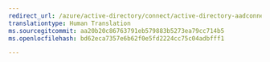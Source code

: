 ```yaml
---
redirect_url: /azure/active-directory/connect/active-directory-aadconnectsync-understanding-declarative-provisioning-expressions
translationtype: Human Translation
ms.sourcegitcommit: aa20b20c86763791eb579883b5273ea79cc714b5
ms.openlocfilehash: bd62eca7357e6b62f0e5fd2224cc75c04adbfff1

---
```




<!--HONumber=Dec16_HO3-->


